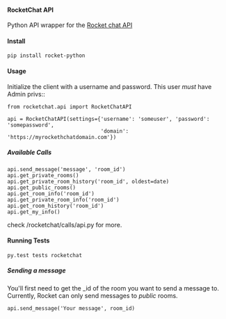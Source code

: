 #### RocketChat API

Python API wrapper for the [Rocket chat API](https://rocket.chat/docs/developer-guides/rest-api)

#### Install

    pip install rocket-python

#### Usage

Initialize the client with a username and password.  This user *must* have Admin privs::

    from rocketchat.api import RocketChatAPI

    api = RocketChatAPI(settings={'username': 'someuser', 'password': 'somepassword',
                                  'domain': 'https://myrockethchatdomain.com'})

##### Available Calls
    api.send_message('message', 'room_id')
    api.get_private_rooms()
    api.get_private_room_history('room_id', oldest=date)
    api.get_public_rooms()
    api.get_room_info('room_id')
    api.get_private_room_info('room_id')
    api.get_room_history('room_id')
    api.get_my_info()

check /rocketchat/calls/api.py for more.

#### Running Tests

    py.test tests rocketchat

##### Sending a message

You'll first need to get the _id of the room you want to send a message to.  Currently, Rocket
can only send messages to *public* rooms.

    api.send_message('Your message', room_id)
